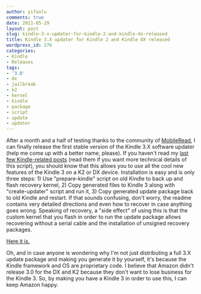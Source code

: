 ```yaml
---
author: yifanlu
comments: true
date: 2011-05-29
layout: post
slug: kindle-3-x-updater-for-kindle-2-and-kindle-dx-released
title: Kindle 3.X updater for Kindle 2 and Kindle DX released
wordpress_id: 276
categories:
- Kindle
- Releases
tags:
- '3.0'
- dx
- jailbreak
- k2
- kernel
- kindle
- package
- script
- update
- updater
---
```


After a month and a half of testing thanks to the community of [MobileRead](http://www.mobileread.com/forums/showthread.php?p=1473632), I can finally release the first stable version of the Kindle 3.X software updater (help me come up with a better name, please). If you haven't read my [last few Kindle-related posts](/tag/kindle/) (read them if you want more technical details of this script), you should know that this allows you to use all the cool new features of the Kindle 3 on a K2 or DX device. Installation is easy and is only three steps: 1) Use "prepare-kindle" script on old Kindle to back up and flash recovery kernel, 2) Copy generated files to Kindle 3 along with "create-updater" script and run it, 3) Copy generated update package back to old Kindle and restart. If that sounds confusing, don't worry, the readme contains very detailed directions and even how to recover in case anything goes wrong. Speaking of recovery, a "side effect" of using this is that the custom kernel that you flash in order to run the update package allows recovering without a serial cable and the installation of unsigned recovery packages.<!-- more -->

[Here it is.](/p/kindleupdater)

Oh, and in case anyone is wondering why I'm not just distributing a full 3.X update package and making you generate it by yourself, it's because the Kindle framework and OS are proprietary code. I believe that Amazon didn't release 3.0 for the DX and K2 because they don't want to lose business for the Kindle 3. So, by making you have a Kindle 3 in order to use this, I can keep Amazon happy.
